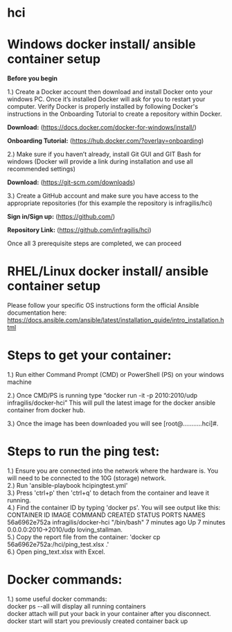 # hci

# Windows docker install/ ansible container setup

**Before you begin** 

1.)	Create a Docker account then download and install Docker onto your windows PC. Once it’s installed Docker will ask for you to restart your computer. Verify Docker is properly installed by following Docker's instructions in the Onboarding Tutorial to create a repository within Docker. 

**Download:** (https://docs.docker.com/docker-for-windows/install/)

**Onboarding Tutorial:** (https://hub.docker.com/?overlay=onboarding)

2.)	Make sure if you haven’t already, install Git GUI and GIT Bash for windows (Docker will provide a link during installation and use all recommended settings)

**Download:** (https://git-scm.com/downloads)

3.)	Create a GitHub account and make sure you have access to the appropriate repositories (for this example the repository is infragilis/hci)

**Sign in/Sign up:** (https://github.com/)

**Repository Link:** (https://github.com/infragilis/hci)

Once all 3 prerequisite steps are completed, we can proceed

# RHEL/Linux docker install/ ansible container setup
Please follow your specific OS instructions form the official Ansible documentation here: 
https://docs.ansible.com/ansible/latest/installation_guide/intro_installation.html

# Steps to get your container:

1.)	Run either Command Prompt (CMD) or PowerShell (PS) on your windows machine

2.)	Once CMD/PS is running type “docker run -it -p 2010:2010/udp infragilis/docker-hci”  This will pull the latest image for the docker ansible container from docker hub.

3.)	Once the image has been downloaded you will see [root@...........hci]#. 

# Steps to run the ping test:

1.) Ensure you are connected into the network where the hardware is.  You will need to be connected to the 10G (storage) network.  
2.) Run 'ansible-playbook hcipingtest.yml'    
3.) Press 'ctrl+p' then 'ctrl+q' to detach from the container and leave it running.  
4.) Find the container ID by typing 'docker ps'.  You will see output like this:  
	CONTAINER ID        IMAGE                   COMMAND             CREATED             STATUS              PORTS                      NAMES
	56a6962e752a        infragilis/docker-hci   "/bin/bash"         7 minutes ago       Up 7 minutes          0.0.0.0:2010->2010/udp   loving_stallman.  
5.) Copy the report file from the container: 'docker cp 56a6962e752a:/hci/ping_test.xlsx .'  
6.) Open ping_text.xlsx with Excel. 

# Docker commands:

1.)	some useful docker commands:  
    docker ps --all will display all running containers    
    docker attach <containername> will put your back in your container after you disconnect. 
    docker start <containername> will start you previously created container back up

